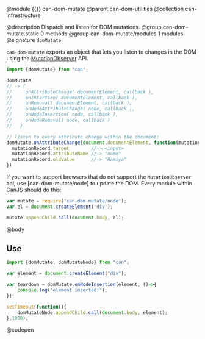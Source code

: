 @module {{}} can-dom-mutate
@parent can-dom-utilities
@collection can-infrastructure

@description Dispatch and listen for DOM mutations.
@group can-dom-mutate.static 0 methods
@group can-dom-mutate/modules 1 modules
@signature `domMutate`

`can-dom-mutate` exports an object that lets you listen to changes
in the DOM using the [MutationObserver](https://developer.mozilla.org/en-US/docs/Web/API/MutationObserver)
API.

```js
import {domMutate} from "can";

domMutate
// -> {
//     onAttributeChange( documentElement, callback ),
//     onInsertion( documentElement, callback ),
//     onRemoval( documentElement, callback ),
//     onNodeAttributeChange( node, callback ),
//     onNodeInsertion( node, callback ),
//     onNodeRemoval( node, callback )
//   }

// listen to every attribute change within the document:
domMutate.onAttributeChange(document.documentElement, function(mutationRecord){
  mutationRecord.target        //-> <input>
  mutationRecord.attributeName //-> "name"
  mutationRecord.oldValue      //-> "Ramiya"
})
```

If you want to support browsers that do not support the `MutationObserver` api, use
[can-dom-mutate/node] to update the DOM. Every module within CanJS should do this:

```js
var mutate = require('can-dom-mutate/node');
var el = document.createElement('div');

mutate.appendChild.call(document.body, el);
```

@body

## Use


```js
import {domMutate, domMutateNode} from "can";

var element = document.createElement("div");

var teardown = domMutate.onNodeInsertion(element, ()=>{
	console.log("element inserted!");
});

setTimeout(function(){
	domMutateNode.appendChild.call(document.body, element);
},1000);
```
@codepen
